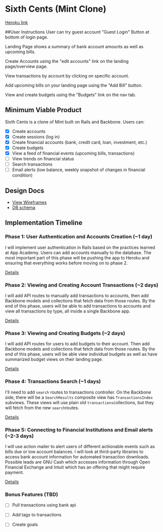 # Sixth Cents (Mint Clone)

[Heroku link][heroku]

[heroku]: http://www.sixthcents.co/

##User Instructions
User can try guest account "Guest Login" Button at bottom of login page.

Landing Page shows a summary of bank account amounts as well as upcoming bills.

Create Accounts using the "edit accounts" link on the landing page/overview page.

View transactions by account by clicking on specific account.

Add upcoming bills on your landing page using the "Add Bill" button.

View and create budgets using the "Budgets" link on the nav tab.

## Minimum Viable Product
Sixth Cents is a clone of Mint built on Rails and Backbone. Users can:

- [X] Create accounts
- [X] Create sessions (log in)
- [X] Create financial accounts (bank, credit card, loan, investment, etc.)
- [X] Create budgets
- [X] View a feed of financial events (upcoming bills, transactions)
- [ ] View trends on financial status
- [ ] Search transactions
- [ ] Email alerts (low balance, weekly snapshot of changes in financial condition)

## Design Docs
* [View Wireframes][views]
* [DB schema][schema]

[views]: ./docs/views.md
[schema]: ./docs/schema.md

## Implementation Timeline

### Phase 1: User Authentication and Accounts Creation (~1 day)
I will implement user authentication in Rails based on the practices learned at
App Academy. Users can add accounts manually to the database. The most important
part of this phase will be pushing the app to Heroku and ensuring that everything
works before moving on to phase 2.

[Details][phase-one]

### Phase 2: Viewing and Creating Account Transactions (~2 days)
I will add API routes to manually add transactions to accounts, then add Backbone
models and collections that fetch data from those routes. By the end of this
phase, users will be able to add transactions to accounts and view all transactions by
type, all inside a single Backbone app.

[Details][phase-two]

### Phase 3: Viewing and Creating Budgets (~2 days)
I will add API routes for users to add budgets to their account. Then add Backbone
models and collections that fetch data from those routes. By the end of this
phase, users will be able view individual budgets as well as have summarized budget
views on their landing page.

[Details][phase-three]

### Phase 4: Transactions Search (~1 days)
I'll need to add `search` routes to transactions controller. On the
Backbone side, there will be a `SearchResults` composite view has `TransactionsIndex`
subviews. These views will use plain old `transactions`collections, but they will
fetch from the new `search`routes.

[Details][phase-four]

### Phase 5: Connecting to Financial Institutions and Email alerts (~2-3 days)
I will use action mailer to alert users of different actiionable events such as bills
due or low account balances. I will look at third-party libraries to access bank account
information for automated transaction downloads. Possible leads are GNU Cash which
accesses information through Open Financial Exchange and Intuit which has an offering
that might require payment.

[Details][phase-five]

### Bonus Features (TBD)
- [ ] Pull transactions using bank api
- [ ] Add tags to transactions
- [ ] Create goals


[phase-one]: ./docs/phases/phase1.md
[phase-two]: ./docs/phases/phase2.md
[phase-three]: ./docs/phases/phase3.md
[phase-four]: ./docs/phases/phase4.md
[phase-five]: ./docs/phases/phase5.md
